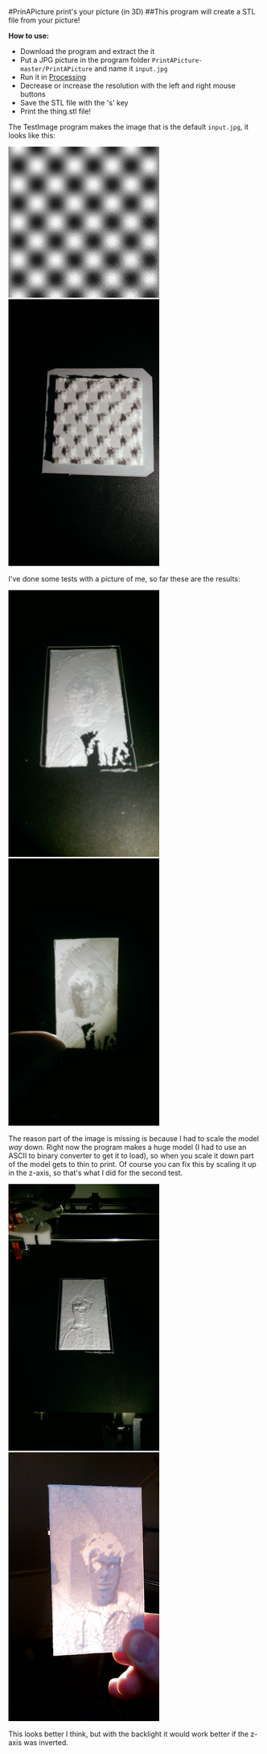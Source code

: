 #PrinAPicture print's your picture (in 3D)
##This program will create a STL file from your picture!

**How to use:**
* Download the program and extract the it
* Put a JPG picture in the program folder `PrintAPicture-master/PrintAPicture` and name it `input.jpg`
* Run it in [Processing](http://processing.org)
* Decrease or increase the resolution with the left and right mouse buttons
* Save the STL file with the 's' key
* Print the thing.stl file!

The TestImage program makes the image that is the default `input.jpg`, it looks like this:

<img src="TestImage/input.jpg" Alt="TestImage" width=300> <img src="Images/Test2.0.jpg" Alt="Printed TestImage" width=300>

I've done some tests with a picture of me, so far these are the results:

<img src="Images/Test1.1.jpg" Alt="Test1.1" width=300> <img src="Images/Test1.0.jpg" Alt="Test1.0" width=300>

The reason part of the image is missing is because I had to scale the model *way* down. Right now the program makes a huge model (I had to use an ASCII to binary converter to get it to load), so when you scale it down part of the model gets to thin to print. Of course you can fix this by scaling it up in the z-axis, so that's what I did for the second test.

<img src="Images/Test1.2.jpg" Alt="Test1.2" width=300> <img src="Images/Test1.3.jpg" Alt="Test1.3" width=300>

This looks better I think, but with the backlight it would work better if the z-axis was inverted.
